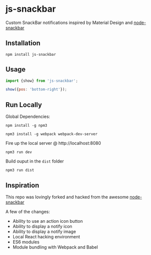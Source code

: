 # js-snackbar

Custom SnackBar notifications inspired by Material Design and [node-snackbar](https://github.com/polonel/SnackBar)

## Installation
```
npm install js-snackbar
```

## Usage
```javascript
import {show} from 'js-snackbar';

show({pos: 'bottom-right'});
```

## Run Locally

Global Dependencies:
```
npm install -g npm3
 
npm3 install -g webpack webpack-dev-server
```

Fire up the local server @ http://localhost:8080
```
npm3 run dev
```

Build ouput in the `dist` folder
```
npm3 run dist
```

## Inspiration
This repo was lovingly forked and hacked from the awesome [node-snackbar](https://github.com/polonel/SnackBar)

A few of the changes:
- Ability to use an action icon button
- Ability to display a notify icon
- Ability to display a notify image
- Local React hacking environment
- ES6 modules
- Module bundling with Webpack and Babel